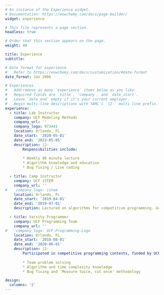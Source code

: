 ```yaml
---
# An instance of the Experience widget.
# Documentation: https://wowchemy.com/docs/page-builder/
widget: experience

# This file represents a page section.
headless: true

# Order that this section appears on the page.
weight: 40

title: Experience
subtitle:

# Date format for experience
#   Refer to https://wowchemy.com/docs/customization/#date-format
date_format: Jan 2006

# Experiences.
#   Add/remove as many `experience` items below as you like.
#   Required fields are `title`, `company`, and `date_start`.
#   Leave `date_end` empty if it's your current employer.
#   Begin multi-line descriptions with YAML's `|2-` multi-line prefix.
experience:
  - title: Lab Instructor
    company: UCF Modeling Methods
    company_url: ''
    company_logo: 973441
    location: Orlando, FL
    date_start: '2020-05-01'
    date_end: '2022-05-05'
    description: |2-
        Responsibilities include:
        
        * Weekly 90 minute lecture
        * Algorithm knowledge and education
        * Bug fixing / Live coding

  - title: Camp Instructor
    company: UCF iSTEM
    company_url: ''
#    company_logo: istem
    location: Orlando, FL
    date_start: '2019-04-01'
    date_end: '2019-07-01'
    description: Lectured on algorithms for competitive programming. Generated problems, solutions, and data for practice contests. Requires advanced knowledge of algorithm applications and teaching ability.

  - title: Varsity Programmer
    company: UCF Programming Team
    company_url: ''
#    company_logo: UCF-Programming-Logo
    location: Orlando, FL
    date_start: '2018-08-01'
    date_end: '2020-06-01'
    description: |2-
        Participated in competitive programming contests, funded by UCF's CECS department. Skills include:
        
        * Team problem solving
        * Algorithm and time complexity knowledge
        * Bug fixing and 'Measure twice, cut once' methodology

design:
  columns: '2'
---
```

